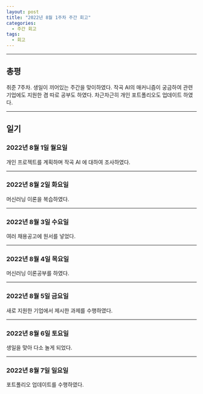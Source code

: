 ```yaml
---
layout: post
title: "2022년 8월 1주차 주간 회고"
categories:
  - 주간 회고
tags:
  - 회고
---
```


---

## 총평
취준 7주차.
생일이 끼어있는 주간을 맞이하였다.
작곡 AI의 매커니즘이 궁금하여 관련 기업에도 지원한 겸 따로 공부도 하였다.
차근차근히 개인 포트폴리오도 업데이트 하였다.

---
## 일기

### 2022년 8월 1일 월요일
개인 프로젝트를 계획하며 작곡 AI 에 대하여 조사하였다.

---
### 2022년 8월 2일 화요일
머신러닝 이론을 복습하였다.

---
### 2022년 8월 3일 수요일
여러 채용공고에 원서를 넣었다.

---
### 2022년 8월 4일 목요일
머신러닝 이론공부를 하였다.

---
### 2022년 8월 5일 금요일
새로 지원한 기업에서 제시한 과제를 수행하였다.

---
### 2022년 8월 6일 토요일
생일을 맞아 다소 놀게 되었다.

---
### 2022년 8월 7일 일요일
포트폴리오 업데이트를 수행하였다.

